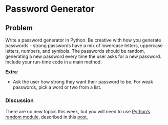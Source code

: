 # Password Generator    
## Problem

Write a password generator in Python. Be creative with how you generate passwords - strong passwords have a mix of lowercase letters, uppercase letters, numbers, and symbols. The passwords should be random, generating a new password every time the user asks for a new password. Include your run-time code in a main method.

**Extra**:

* Ask the user how strong they want their password to be. For weak passwords, pick a word or two from a list.
### Discussion

There are no new topics this week, but you will need to use [Python’s random module,](https://docs.python.org/2.7/library/random.html) described in this [post.](guessinggameone.md)